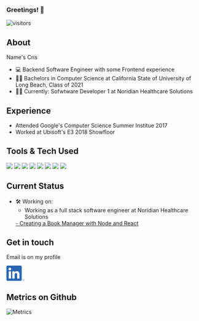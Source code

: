 ### Greetings! 👋

![visitors](https://visitor-badge-reloaded.herokuapp.com/badge?page_id=Cris546)

## About
Name's Cris 
- 💻 Backend Software Engineer with some Frontend experience
- 👨‍🎓 Bachelors in Computer Science at California State of University of Long Beach, Class of 2021
- 👷‍♂️ Currently: Sofwtware Developer 1 at Noridian Healthcare Solutions 

## Experience
- Attended Google's Computer Science Summer Institue 2017
- Worked at Ubisoft's E3 2018 Showfloor

## Tools & Tech Used
![](https://img.shields.io/badge/CODE-Java-informational?style=flat&logo=java)
![](https://img.shields.io/badge/CODE-Python-informational?style=flat&logo=python)
![](https://img.shields.io/badge/CODE-CSharp-informational?style=flat&logo=csharp)
![](https://img.shields.io/badge/CODE-C++-informational?style=flat&logo=cplusplus)
![](https://img.shields.io/badge/Tool-MySQL-informational?style=flat&logo=mysql)
![](https://img.shields.io/badge/CODE-HTML-informational?style=flat&logo=html5)
![](https://img.shields.io/badge/CODE-JavaScript-informational?style=flat&logo=javascript)
![](https://img.shields.io/badge/CODE-React-informational?style=flat&logo=react)


## Current Status
- 🛠 Working on:
    - Working as a full stack software engineer at Noridian Healthcare Solutions
    <a href="https://github.com/Cris546/book_manager">
    - Creating a Book Manager with Node and React
    </a>

## Get in touch
Email is on my profile

[<img src="LI-In-Bug.png" height="40em" align="center" alt="Cris' LinkedIn" />](https://www.linkedin.com/in/cristobal-cortez-b32aa9221/)



## Metrics on Github
![Metrics](https://metrics.lecoq.io/Cris546?template=classic&base.header=0&gists=1&lines=1&config.timezone=America%2FCalifornia)





<!--
**Cris546/Cris546** is a ✨ _special_ ✨ repository because its `README.md` (this file) appears on your GitHub profile.

Here are some ideas to get you started:

- 🔭 I’m currently working on ...
- 🌱 I’m currently learning ...
- 👯 I’m looking to collaborate on ...
- 🤔 I’m looking for help with ...
- 💬 Ask me about ...
- 📫 How to reach me: ...
- 😄 Pronouns: ...
- ⚡ Fun fact: ...
-->
